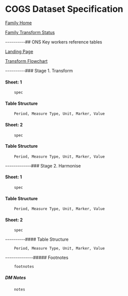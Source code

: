 # COGS Dataset Specification

[Family Home](https://gss-cogs.github.io/family-covid-19/datasets/specmenu.html)

[Family Transform Status](https://gss-cogs.github.io/family-covid-19/datasets/index.html)

----------## ONS Key workers reference tables 

[Landing Page](https://www.ons.gov.uk/employmentandlabourmarket/peopleinwork/earningsandworkinghours/datasets/keyworkersreferencetables)

[Transform Flowchart](https://gss-cogs.github.io/family-covid-19/datasets/specflowcharts.html?ONS-Key-workers-reference-tables/flowchart.ttl)

----------### Stage 1. Transform

#### Sheet: 1

		spec

#### Table Structure

		Period, Measure Type, Unit, Marker, Value

#### Sheet: 2

		spec

#### Table Structure

		Period, Measure Type, Unit, Marker, Value

-------------### Stage 2. Harmonise

#### Sheet: 1

		spec

#### Table Structure

		Period, Measure Type, Unit, Marker, Value

#### Sheet: 2

		spec

----------#### Table Structure

		Period, Measure Type, Unit, Marker, Value

--------------##### Footnotes

		footnotes

##### DM Notes

		notes

